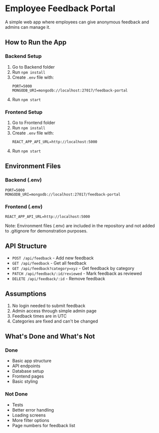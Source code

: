 # Employee Feedback Portal

A simple web app where employees can give anonymous feedback and admins can manage it.

## How to Run the App

### Backend Setup
1. Go to Backend folder
2. Run `npm install`
3. Create `.env` file with:
   ```
   PORT=5000
   MONGODB_URI=mongodb://localhost:27017/feedback-portal
   ```
4. Run `npm start`

### Frontend Setup
1. Go to Frontend folder
2. Run `npm install`
3. Create `.env` file with:
   ```
   REACT_APP_API_URL=http://localhost:5000
   ```
4. Run `npm start`

## Environment Files

### Backend (.env)
```
PORT=5000
MONGODB_URI=mongodb://localhost:27017/feedback-portal
```

### Frontend (.env)
```
REACT_APP_API_URL=http://localhost:5000
```

Note: Environment files (.env) are included in the repository and not added to .gitignore for demonstration purposes.

## API Structure

- `POST /api/feedback` - Add new feedback
- `GET /api/feedback` - Get all feedback
- `GET /api/feedback?category=xyz` - Get feedback by category
- `PATCH /api/feedback/:id/reviewed` - Mark feedback as reviewed
- `DELETE /api/feedback/:id` - Remove feedback

## Assumptions

1. No login needed to submit feedback
2. Admin access through simple admin page
3. Feedback times are in UTC
4. Categories are fixed and can't be changed

## What's Done and What's Not

### Done
- Basic app structure
- API endpoints
- Database setup
- Frontend pages
- Basic styling

### Not Done
- Tests
- Better error handling
- Loading screens
- More filter options
- Page numbers for feedback list 